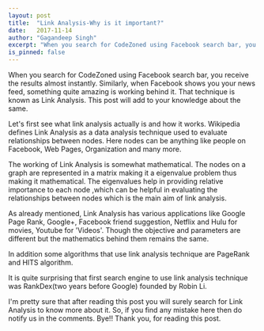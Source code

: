 ```yaml
---
layout: post
title:  "Link Analysis-Why is it important?"
date:   2017-11-14
author: "Gagandeep Singh"
excerpt: "When you search for CodeZoned using Facebook search bar, you receive the results almost instantly. Similarly, when Facebook shows you your news feed, something quite amazing is working behind it. That technique is known as Link Analysis. This post will add to your knowledge about the same."
is_pinned: false
---
```


When you search for CodeZoned using Facebook search bar, you receive the results almost instantly. Similarly, when Facebook shows you your news feed, something quite amazing is working behind it. That technique is known as Link Analysis. This post will add to your knowledge about the same.

Let's first see what link analysis actually is and how it works. Wikipedia defines Link Analysis as a data analysis technique used to evaluate relationships between nodes. Here nodes can be anything like people on Facebook, Web Pages, Organization and many more.

The working of Link Analysis is somewhat mathematical. The nodes on a graph are represented in a matrix making it a eigenvalue problem thus making it mathematical. The eigenvalues help in providing relative importance to each node ,which can be helpful in evaluating the relationships between nodes which is the main aim of link analysis.

As already mentioned, Link Analysis has various applications like Google Page Rank, Google+, Facebook friend suggestion, Netflix and Hulu for movies, Youtube for 'Videos'. Though the objective and parameters are different but the mathematics behind them remains the same.

In addition some algorithms that use link analysis technique are PageRank and HITS algorithm.

It is quite surprising that first search engine to use link analysis technique was RankDex(two years before Google) founded by Robin Li.

I'm pretty sure that after reading this post you will surely search for Link Analysis to know more about it. So, if you find any mistake here then do notify us in the comments. Bye!!
Thank you, for reading this post.
